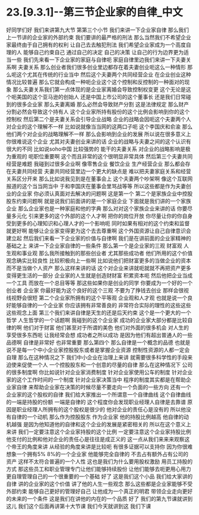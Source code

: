 # 23.[9.3.1]--第三节企业家的自律_中文

好同学们好
我们来讲第九大节
第第三个小节
我们来讲一下企业家自律
那么我们上一节讲的企业家的外部约束
我们要讲的最严格的刑法
那么当然我们不希望企业家最终由于自己拥有的权利
让自己去去触犯刑法
我们希望企业家成为一个高度自理的人
能够自己约束自己
通过自己的决定
自己的决策
让自己的行为边界更为适当一些
我们先来看一下企业家的家庭与自律呃
家庭自律里边我们来讲一下夫妻关系啊
夫妻关系
那么创业者我们很多创业里边都存在着夫妻创业呃这么一种情形
那么呃这个尤其在传统的行业当中
然后这个夫妻两个共同经营企业
在企业创业这种情况比较普遍
那么它就会构成一种呃企业这个这个控制和反控制的一种面对的现象
那么夫妻关系我们第一点体现的是企业家离婚会导致控制权变更
这个无论是这个呃美国的这个亚马逊的创始人
还是中国上市公司的这个董事长
还是我们日常碰到的很多企业家
那么夫妻离婚
那么必然会导致财产分割
这是法律规定
那么财产分割必然会导致这个持有人
这个企业家所持有股份的这个比例会影响到你的这个控制权
然后第二个是夫妻关系会引导企业战略
企业的战略会因呃这个夫妻两个人对企业的这个理解不一样
比如说就像当当网的这两口子呃
这个李国庆和俞渝
那么他们两个对企业的战略理解不一样
那么会影响到企业的发展
所以说在很多意义上
你很难说这个企业
尤其对夫妻创业来讲的话
企业的战略与夫妻之间的这个认识有很大的不同
比如说soho中国
比较强势的
能干的夫妻关系
对企业的战略影响是极为重观的
呃职位重要啊
这个而且非常的这个很明显非常具体
然后第三个夫妻共同经营是难题
我碰到过很多企业啊
像零售企业
餐饮企业
生产经营企业
那么都会存在夫妻共同经营
夫妻共同经营里边一个更大的缺点是
难以把夫妻家庭关系和经营关系区分开来
那么比如说我见到是在董事会上
这个夫妻两个吵架啊
像这个互联网报道的这个当当网当中
于和李国庆在董事会里骂战等等
所以这些都是作为夫妻创业的企业家
你必须认真面对去解决的问题啊
这是第一个
第二个是家族企业中控股股东约束问题啊
就是说我们前面讲的是一个家庭企业
下面就是我们讲的一个家族企业
那么企业家也是一种家庭和他的字典
那么对对这个家族企业来讲的话
你要尽量多元化
引来更多的这个外部的这个人才啊
把你的岗位开放
你尽量让你的你自身受到更多的心理知识和心理人才的一个影响呃
同时如果有相对的这个约束和监督就更好啊
能够让企业家变得更为这个去去尊重啊
这个外国资源让自己自律意识会建立起
然后我们来看一下企业家的价值与自律啊
我们是在讲前面的企业家精神的基础之上
来讲一下企业家自律的一些条件
那么第一个是企业家的三观
财富观
人生观和事业观
那么我所接触到的那些创业者
尤其那些成功者
他们所用的这个价值观念确实比较良性
比较积极向上一些啊
比如说他们把财富更多的当做企业的资本
而不是当做个人资产
那么这样来讲的话
这个对企业来讲就呃就就不再把资产更多变得更生活的一部分
企业家的人生就是创造财财富
积累资本呃
然后他把企业当成一个工具
而放在一个总目等等
那这些如果你是创业的同学
你要成为一个好的一个创业者
企业家
你最好能为这个良好的这个三观
不要为了挣钱去创业
那样会很视线视野会很短
第二个企业家所拥有的这个平等观
企业观和人才观
也就是说一个良好能够自律的一个企业家
你应该拥有非常善良的
非常符合实际的理性的这些这些这些观念上面
第三个我们来讲自律是天生的还是后天约束
这个是一个更大的一个哲学
人生哲学的一个话题啊
我碰到的这个企业家
成功的企业家大部分都是比较自律的啊
他们对于财富
他们甚至对于所谓的美色
他们对外面的很多机会
对人生的享受很多东西呃
让我经常会想
成功者之所以成功
是因为他们有超出普通人的一些品德啊
自律是非常好
也非常重要
那么第四个
那么自律是一个概念的品德
也就是说不是每一个中小企业家控股股东或者是掌握企业资源
控制性资源的人都一定会自理
那么在这种情况之下
我们中小企业在治理上来讲
就需要很多科学性的手段来迫使来促使一个人
一个控股股东和一个创意的尽量的自律
那么在这种情况下
公司的很多制度啊
你比如说针对企业家消费制度
针对企业家使用公车的制度
针对企业家的这个工作时间的一个制度
针对企业家决策当中
程序的制度其实都是在帮助企业家自律
来帮助企业家在决策的时候尽量不要走向一个负面的一些方向
还有一个企业家的这个股权的自律
我们给大家推出一个所谓意一个自律曲线
这个自律曲线的一端是持股的份额
一端是自律的
这个程度你会发现职业经理人自律是去靠谱
原因是职业经理人所拥有的这个股权是很少的
他对企业的责任心是没有的
所以他没有自律的一个动机
那么作为控股股东
作为企业家
他的持股比例越高
他自律的动机越强
是因为他知道他的自律和这个企业的发展是紧密相关的
所以在这个意义上来讲
我们一定要注意这个企业家持股的这个比例
一定要注意这个企业家持股比例
他支付的比例和他对企业的责任心是往往是成正义的
这一点从我们来来来观察这个帝王的角度来讲
从经验的角度来讲是比较呃
有很多证据可以支持你
因为你很难想象一个拥有5% 8%的一个企业家
他能够完全自律的
不去占有额外占有公司的资产
这样不太符合普遍的一个人性
这也是我们为什么要用股权激励
用员工持股的方式
那这些员工和职业管理专门让他们能够持续股份
让他们能够去呃更用心用力
更自理管理自己的一个很重要的一个基础
好了
这是我们这个小品
我们给大家讲的自律
讲的企业家的这个价值
讲了他的人生一些观念
那么这些都是企业家能够不受外部约束
能够自己更好的管理好自己
让他成为一个真正的明君
带领企业走向更好的未来的一个条件
这是我们在讲他的内在的一个品质
好了
我们的第九节课就讲到这儿
我们这个后面再讲第十大节课
我们今天就讲到这
我们下课

